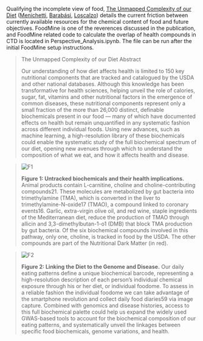 Qualifying the incomplete view of food, [The Unmapped Complexity of our Diet](https://www.nature.com/articles/s43016-019-0005-1) ([Menichetti](https://www.barabasilab.com/people/giulia-menichetti), [Barabási](barabasilab.com/people/laszlo-barabasi), [Loscalzo](http://researchfaculty.brighamandwomens.org/briprofile.aspx?id=1863)) details the current friction between currently available resources for the chemical content of food and future objectives. FoodMine is one of the reverences discussed in the publication, and FoodMine related code to calculate the overlap of health compounds in CTD is located in Perspective_Analysis.ipynb. The file can be run after the initial FoodMine setup instructions.

> The Unmapped Complexity of our Diet Abstract
> 
>Our understanding of how diet affects health is limited to 150 key nutritional components that are tracked and catalogued by the USDA and other national databases. Although this knowledge has been transformative for health sciences, helping unveil the role of calories, sugar, fat, vitamins and other nutritional factors in the emergence of common diseases, these nutritional components represent only a small fraction of the more than 26,000 distinct, definable biochemicals present in our food — many of which have documented effects on health but remain unquantified in any systematic fashion across different individual foods. Using new advances, such as machine learning, a high-resolution library of these biochemicals could enable the systematic study of the full biochemical spectrum of our diet, opening new avenues through which to understand the composition of what we eat, and how it affects health and disease.

> ![F1](https://github.com/fhooton/FoodMine/blob/master/images/fp_fig1.png)
> 
> **Figure 1: Untracked biochemicals and their health implications.** Animal products contain L-carnitine, choline and choline-contributing compounds21. These molecules are metabolized by gut bacteria into trimethylamine (TMA), which is converted in the liver to trimethylamine-N-oxide17 (TMAO), a compound linked to coronary events16. Garlic, extra-virgin olive oil, and red wine, staple ingredients of the Mediterranean diet, reduce the production of TMAO through allicin and 3,3-dimethylbutan-1-o1 (DMB) that block TMA production by gut bacteria. Of the six biochemical compounds involved in this pathway, only one, choline, is tracked in food by the USDA. The other compounds are part of the Nutritional Dark Matter (in red).

> ![F2](https://github.com/fhooton/FoodMine/blob/master/images/fp_fig2.png)
> 
> **Figure 2: Linking the Diet to the Genome and Disease.** Our daily eating patterns define a unique biochemical barcode, representing a high-resolution description of each person’s individual chemical exposure through his or her diet, or individual foodome. To assess in a reliable fashion the individual foodome we can take advantage of the smartphone revolution and collect daily food diaries59 via image capture. Combined with genomics and disease histories, access to this full biochemical palette could help us expand the widely used GWAS-based tools to account for the biochemical composition of our eating patterns, and systematically unveil the linkages between specific food biochemicals, genome variations, and health.
